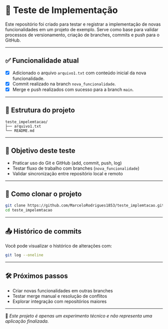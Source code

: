 # 🚀 Teste de Implementação

Este repositório foi criado para testar e registrar a implementação de novas funcionalidades em um projeto de exemplo. Serve como base para validar processos de versionamento, criação de branches, commits e push para o GitHub.

---

## ✅ Funcionalidade atual

- [x] Adicionado o arquivo `arquivo1.txt` com conteúdo inicial da nova funcionalidade.
- [x] Commit realizado na branch `nova_funcionalidade`.
- [x] Merge e push realizados com sucesso para a branch `main`.

---

## 📂 Estrutura do projeto

```
teste_impelemtacao/
├── arquivo1.txt
└── README.md
```

---

## 🧪 Objetivo deste teste

- Praticar uso do Git e GitHub (add, commit, push, log)
- Testar fluxo de trabalho com branches (`nova_funcionalidade`)
- Validar sincronização entre repositório local e remoto

---

## 📌 Como clonar o projeto

```bash
git clone https://github.com/MarceloRodrigues1853/teste_implemtacao.git
cd teste_impelemtacao
```

---

## 📤 Histórico de commits

Você pode visualizar o histórico de alterações com:

```bash
git log --oneline
```

---

## 🛠️ Próximos passos

- Criar novas funcionalidades em outras branches
- Testar merge manual e resolução de conflitos
- Explorar integração com repositórios maiores

---

📌 *Este projeto é apenas um experimento técnico e não representa uma aplicação finalizada.*

